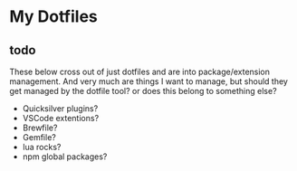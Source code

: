 # My Dotfiles

## todo

These below cross out of just dotfiles and are into package/extension management.  And very
much are things I want to manage, but should they get managed by the dotfile tool? or does
this belong to something else?

- Quicksilver plugins?
- VSCode extentions?
- Brewfile?
- Gemfile?
- lua rocks?
- npm global packages?

